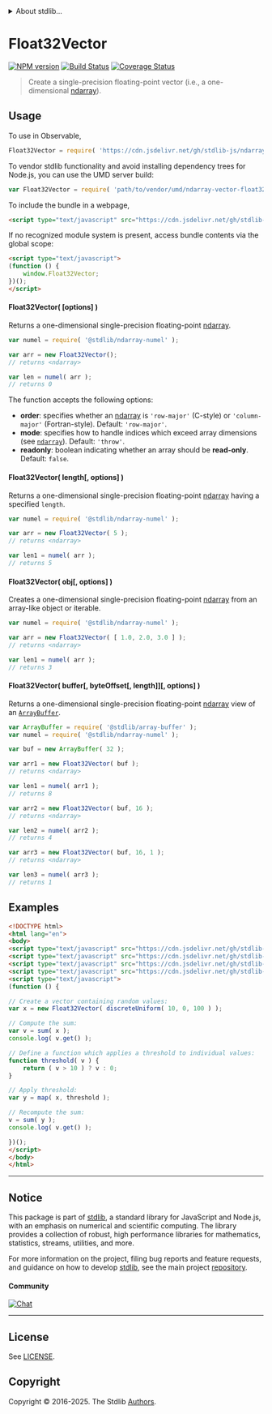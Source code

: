 <!--

@license Apache-2.0

Copyright (c) 2025 The Stdlib Authors.

Licensed under the Apache License, Version 2.0 (the "License");
you may not use this file except in compliance with the License.
You may obtain a copy of the License at

   http://www.apache.org/licenses/LICENSE-2.0

Unless required by applicable law or agreed to in writing, software
distributed under the License is distributed on an "AS IS" BASIS,
WITHOUT WARRANTIES OR CONDITIONS OF ANY KIND, either express or implied.
See the License for the specific language governing permissions and
limitations under the License.

-->


<details>
  <summary>
    About stdlib...
  </summary>
  <p>We believe in a future in which the web is a preferred environment for numerical computation. To help realize this future, we've built stdlib. stdlib is a standard library, with an emphasis on numerical and scientific computation, written in JavaScript (and C) for execution in browsers and in Node.js.</p>
  <p>The library is fully decomposable, being architected in such a way that you can swap out and mix and match APIs and functionality to cater to your exact preferences and use cases.</p>
  <p>When you use stdlib, you can be absolutely certain that you are using the most thorough, rigorous, well-written, studied, documented, tested, measured, and high-quality code out there.</p>
  <p>To join us in bringing numerical computing to the web, get started by checking us out on <a href="https://github.com/stdlib-js/stdlib">GitHub</a>, and please consider <a href="https://opencollective.com/stdlib">financially supporting stdlib</a>. We greatly appreciate your continued support!</p>
</details>

# Float32Vector

[![NPM version][npm-image]][npm-url] [![Build Status][test-image]][test-url] [![Coverage Status][coverage-image]][coverage-url] <!-- [![dependencies][dependencies-image]][dependencies-url] -->

> Create a single-precision floating-point vector (i.e., a one-dimensional [ndarray][@stdlib/ndarray/ctor]).

<!-- Section to include introductory text. Make sure to keep an empty line after the intro `section` element and another before the `/section` close. -->

<section class="intro">

</section>

<!-- /.intro -->

<!-- Package usage documentation. -->



<section class="usage">

## Usage

To use in Observable,

```javascript
Float32Vector = require( 'https://cdn.jsdelivr.net/gh/stdlib-js/ndarray-vector-float32@umd/browser.js' )
```

To vendor stdlib functionality and avoid installing dependency trees for Node.js, you can use the UMD server build:

```javascript
var Float32Vector = require( 'path/to/vendor/umd/ndarray-vector-float32/index.js' )
```

To include the bundle in a webpage,

```html
<script type="text/javascript" src="https://cdn.jsdelivr.net/gh/stdlib-js/ndarray-vector-float32@umd/browser.js"></script>
```

If no recognized module system is present, access bundle contents via the global scope:

```html
<script type="text/javascript">
(function () {
    window.Float32Vector;
})();
</script>
```

#### Float32Vector( \[options] )

Returns a one-dimensional single-precision floating-point [ndarray][@stdlib/ndarray/ctor].

```javascript
var numel = require( '@stdlib/ndarray-numel' );

var arr = new Float32Vector();
// returns <ndarray>

var len = numel( arr );
// returns 0
```

The function accepts the following options:

-   **order**: specifies whether an [ndarray][@stdlib/ndarray/ctor] is `'row-major'` (C-style) or `'column-major'` (Fortran-style). Default: `'row-major'`.
-   **mode**: specifies how to handle indices which exceed array dimensions (see [`ndarray`][@stdlib/ndarray/ctor]). Default: `'throw'`.
-   **readonly**: boolean indicating whether an array should be **read-only**. Default: `false`.

#### Float32Vector( length\[, options] )

Returns a one-dimensional single-precision floating-point [ndarray][@stdlib/ndarray/ctor] having a specified `length`.

```javascript
var numel = require( '@stdlib/ndarray-numel' );

var arr = new Float32Vector( 5 );
// returns <ndarray>

var len1 = numel( arr );
// returns 5
```

#### Float32Vector( obj\[, options] )

Creates a one-dimensional single-precision floating-point [ndarray][@stdlib/ndarray/ctor] from an array-like object or iterable.

```javascript
var numel = require( '@stdlib/ndarray-numel' );

var arr = new Float32Vector( [ 1.0, 2.0, 3.0 ] );
// returns <ndarray>

var len1 = numel( arr );
// returns 3
```

#### Float32Vector( buffer\[, byteOffset\[, length]]\[, options] )

Returns a one-dimensional single-precision floating-point [ndarray][@stdlib/ndarray/ctor] view of an [`ArrayBuffer`][@stdlib/array/buffer].

```javascript
var ArrayBuffer = require( '@stdlib/array-buffer' );
var numel = require( '@stdlib/ndarray-numel' );

var buf = new ArrayBuffer( 32 );

var arr1 = new Float32Vector( buf );
// returns <ndarray>

var len1 = numel( arr1 );
// returns 8

var arr2 = new Float32Vector( buf, 16 );
// returns <ndarray>

var len2 = numel( arr2 );
// returns 4

var arr3 = new Float32Vector( buf, 16, 1 );
// returns <ndarray>

var len3 = numel( arr3 );
// returns 1
```

</section>

<!-- /.usage -->

<!-- Package usage notes. Make sure to keep an empty line after the `section` element and another before the `/section` close. -->

<section class="notes">

</section>

<!-- /.notes -->

<!-- Package usage examples. -->

<section class="examples">

## Examples

<!-- eslint no-undef: "error" -->

```html
<!DOCTYPE html>
<html lang="en">
<body>
<script type="text/javascript" src="https://cdn.jsdelivr.net/gh/stdlib-js/random-array-discrete-uniform@umd/browser.js"></script>
<script type="text/javascript" src="https://cdn.jsdelivr.net/gh/stdlib-js/blas-ext-sum@umd/browser.js"></script>
<script type="text/javascript" src="https://cdn.jsdelivr.net/gh/stdlib-js/ndarray-map@umd/browser.js"></script>
<script type="text/javascript" src="https://cdn.jsdelivr.net/gh/stdlib-js/ndarray-vector-float32@umd/browser.js"></script>
<script type="text/javascript">
(function () {

// Create a vector containing random values:
var x = new Float32Vector( discreteUniform( 10, 0, 100 ) );

// Compute the sum:
var v = sum( x );
console.log( v.get() );

// Define a function which applies a threshold to individual values:
function threshold( v ) {
    return ( v > 10 ) ? v : 0;
}

// Apply threshold:
var y = map( x, threshold );

// Recompute the sum:
v = sum( y );
console.log( v.get() );

})();
</script>
</body>
</html>
```

</section>

<!-- /.examples -->

<!-- Section to include cited references. If references are included, add a horizontal rule *before* the section. Make sure to keep an empty line after the `section` element and another before the `/section` close. -->

<section class="references">

</section>

<!-- /.references -->

<!-- Section for related `stdlib` packages. Do not manually edit this section, as it is automatically populated. -->

<section class="related">

</section>

<!-- /.related -->

<!-- Section for all links. Make sure to keep an empty line after the `section` element and another before the `/section` close. -->


<section class="main-repo" >

* * *

## Notice

This package is part of [stdlib][stdlib], a standard library for JavaScript and Node.js, with an emphasis on numerical and scientific computing. The library provides a collection of robust, high performance libraries for mathematics, statistics, streams, utilities, and more.

For more information on the project, filing bug reports and feature requests, and guidance on how to develop [stdlib][stdlib], see the main project [repository][stdlib].

#### Community

[![Chat][chat-image]][chat-url]

---

## License

See [LICENSE][stdlib-license].


## Copyright

Copyright &copy; 2016-2025. The Stdlib [Authors][stdlib-authors].

</section>

<!-- /.stdlib -->

<!-- Section for all links. Make sure to keep an empty line after the `section` element and another before the `/section` close. -->

<section class="links">

[npm-image]: http://img.shields.io/npm/v/@stdlib/ndarray-vector-float32.svg
[npm-url]: https://npmjs.org/package/@stdlib/ndarray-vector-float32

[test-image]: https://github.com/stdlib-js/ndarray-vector-float32/actions/workflows/test.yml/badge.svg?branch=main
[test-url]: https://github.com/stdlib-js/ndarray-vector-float32/actions/workflows/test.yml?query=branch:main

[coverage-image]: https://img.shields.io/codecov/c/github/stdlib-js/ndarray-vector-float32/main.svg
[coverage-url]: https://codecov.io/github/stdlib-js/ndarray-vector-float32?branch=main

<!--

[dependencies-image]: https://img.shields.io/david/stdlib-js/ndarray-vector-float32.svg
[dependencies-url]: https://david-dm.org/stdlib-js/ndarray-vector-float32/main

-->

[chat-image]: https://img.shields.io/gitter/room/stdlib-js/stdlib.svg
[chat-url]: https://app.gitter.im/#/room/#stdlib-js_stdlib:gitter.im

[stdlib]: https://github.com/stdlib-js/stdlib

[stdlib-authors]: https://github.com/stdlib-js/stdlib/graphs/contributors

[umd]: https://github.com/umdjs/umd
[es-module]: https://developer.mozilla.org/en-US/docs/Web/JavaScript/Guide/Modules

[deno-url]: https://github.com/stdlib-js/ndarray-vector-float32/tree/deno
[deno-readme]: https://github.com/stdlib-js/ndarray-vector-float32/blob/deno/README.md
[umd-url]: https://github.com/stdlib-js/ndarray-vector-float32/tree/umd
[umd-readme]: https://github.com/stdlib-js/ndarray-vector-float32/blob/umd/README.md
[esm-url]: https://github.com/stdlib-js/ndarray-vector-float32/tree/esm
[esm-readme]: https://github.com/stdlib-js/ndarray-vector-float32/blob/esm/README.md
[branches-url]: https://github.com/stdlib-js/ndarray-vector-float32/blob/main/branches.md

[stdlib-license]: https://raw.githubusercontent.com/stdlib-js/ndarray-vector-float32/main/LICENSE

[@stdlib/array/buffer]: https://github.com/stdlib-js/array-buffer/tree/umd

[@stdlib/ndarray/ctor]: https://github.com/stdlib-js/ndarray-ctor/tree/umd

</section>

<!-- /.links -->
